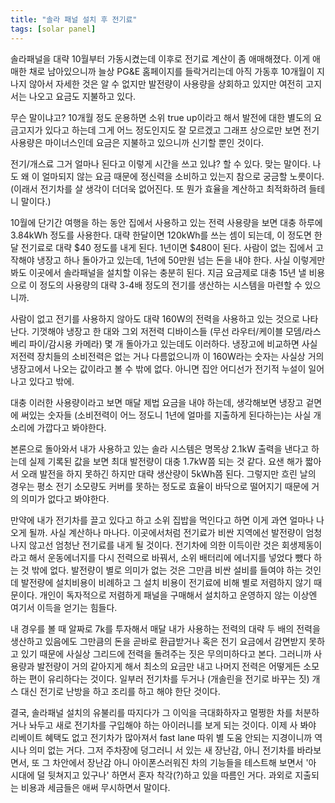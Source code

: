 ```yaml
---
title: "솔라 패널 설치 후 전기료"
tags: [solar panel]
---
```


솔라패널을 대략 10월부터 가동시켰는데 이후로 전기료 계산이 좀 애매해졌다. 이게 애매한 채로 남아있으니까 늘상 PG&E 홈페이지를 들락거리는데 아직 가동후 10개월이 지나지 않아서 자세한 것은 알 수 없지만 발전량이 사용량을 상회하고 있지만 여전히 고지서는 나오고 요금도 지불하고 있다.

무슨 말이냐고? 10개월 정도 운용하면 소위 true up이라고 해서 발전에 대한 별도의 요금고지가 있다고 하는데 그게 어느 정도인지도 잘 모르겠고 그래프 상으로만 보면 전기 사용량은 마이너스인데 요금은 지불하고 있으니까 신기할 뿐인 것이다.

전기/개스료 그거 얼마나 된다고 이렇게 시간을 쓰고 있냐? 할 수 있다. 맞는 말이다. 나도 왜 이 얼마되지 않는 요금 때문에 정신력을 소비하고 있는지 참으로 궁금할 노릇이다. (이래서 전기차를 살 생각이 더더욱 없어진다. 또 뭔가 효율을 계산하고 최적화하려 들테니 말이다.)

10월에 단기간 여행을 하는 동안 집에서 사용하고 있는 전력 사용량을 보면 대충 하루에 3.84kWh 정도를 사용한다. 대략 한달이면 120kWh를 쓰는 셈이 되는데, 이 정도면 한달 전기료로 대략 $40 정도를 내게 된다. 1년이면 $480이 된다. 사람이 없는 집에서 고작해야 냉장고 하나 돌아가고 있는데, 1년에 50만원 넘는 돈을 내야 한다. 사실 이렇게만 봐도 이곳에서 솔라패널을 설치할 이유는 충분히 된다. 지금 요금제로 대충 15년 낼 비용으로 이 정도의 사용량의 대략 3-4배 정도의 전기를 생산하는 시스템을 마련할 수 있으니까.

사람이 없고 전기를 사용하지 않아도 대략 160W의 전력을 사용하고 있는 것으로 나타난다. 기껏해야 냉장고 한 대와 그외 저전력 디바이스들 (무선 라우터/케이블 모뎀/라스베리 파이/감시용 카메라) 몇 개 돌아가고 있는데도 이러하다. 냉장고에 비교하면 사실 저전력 장치들의 소비전력은 없는 거나 다름없으니까 이 160W라는 숫자는 사실상 거의 냉장고에서 나오는 값이라고 볼 수 밖에 없다. 아니면 집안 어디선가 전기적 누설이 일어나고 있다고 밖에.

대충 이러한 사용량이라고 보면 매달 제법 요금을 내야 하는데, 생각해보면 냉장고 겉면에 써있는 숫자들 (소비전력이 어느 정도니 1년에 얼마를 지출하게 된다하는)는 사실 개소리에 가깝다고 봐야한다. 

본론으로 돌아와서 내가 사용하고 있는 솔라 시스템은 명목상 2.1kW 출력을 낸다고 하는데 실제 기록된 값을 보면 최대 발전량이 대충 1.7kW쯤 되는 것 같다. 요샌 해가 짧아서 오래 발전을 하지 못하긴 하지만 대략 생산량이 5kWh쯤 된다. 그렇지만 흐린 날의 경우는 평소 전기 소모량도 커버를 못하는 정도로 효율이 바닥으로 떨어지기 때문에 거의 의미가 없다고 봐야한다. 

만약에 내가 전기차를 끌고 있다고 하고 소위 집밥을 먹인다고 하면 이게 과연 얼마나 나오게 될까. 사실 계산하나 마나다. 이곳에서처럼 전기료가 비싼 지역에선 발전량이 엄청나지 않고선 엄청난 전기료를 내게 될 것이다. 전기차에 의한 이득이란 것은 회생제동이라고 해서 운동에너지를 다시 전력으로 바꿔서, 소위 배터리에 에너지를 넣었다 뺐다 하는 것 밖에 없다. 발전량이 별로 의미가 없는 것은 그만큼 비싼 설비를 들여야 하는 것인데 발전량에 설치비용이 비례하고 그 설치 비용이 전기료에 비해 별로 저렴하지 않기 때문이다. 개인이 독자적으로 저렴하게 패널을 구매해서 설치하고 운영하지 않는 이상엔 여기서 이득을 얻기는 힘들다.

내 경우를 볼 때 알짜로 7k를 투자해서 매달 내가 사용하는 전력의 대략 두 배의 전력을 생산하고 있음에도 그만큼의 돈을 곧바로 환급받거나 혹은 전기 요금에서 감면받지 못하고 있기 때문에 사실상 그리드에 전력을 돌려주는 짓은 무의미하다고 본다. 그러니까 사용량과 발전량이 거의 같아지게 해서 최소의 요금만 내고 나머지 전력은 어떻게든 소모하는 편이 유리하다는 것이다. 일부러 전기차를 두거나 (개솔린을 전기로 바꾸는 짓) 개스 대신 전기로 난방을 하고 조리를 하고 해야 한단 것이다. 

결국, 솔라패널 설치의 유불리를 따지다가 그 이익을 극대화하자고 멀쩡한 차를 처분하거나 놔두고 새로 전기차를 구입해야 하는 아이러니를 보게 되는 것이다. 이제 사 봐야 리베이트 혜택도 없고 전기차가 많아져서 fast lane 따위 별 도움 안되는 지경이니까 역시나 의미 없는 거다. 그저 주차장에 덩그러니 서 있는 새 장난감, 아니 전기차를 바라보면서, 또 그 차안에서 장난감 아니 아이폰스러워진 차의 기능들을 테스트해 보면서 '아 시대에 덜 뒷쳐지고 있구나' 하면서 혼자 착각(?)하고 있을 따름인 거다. 과외로 지출되는 비용과 세금들은 애써 무시하면서 말이다. 

